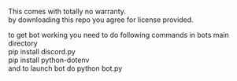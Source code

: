 This comes with totally no warranty.<br>
by downloading this repo you agree for license provided.<br>

to get bot working you need to do following commands in bots main directory<br>
pip install discord.py<br>
pip install python-dotenv<br>
and to launch bot do python bot.py
